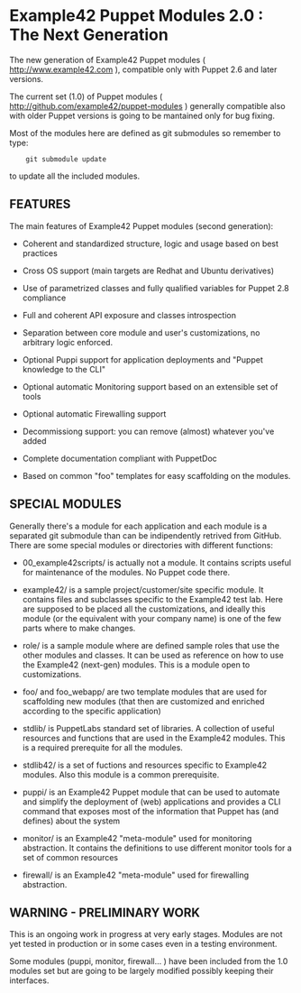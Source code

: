 # Example42 Puppet Modules 2.0 : The Next Generation

The new generation of Example42 Puppet modules ( http://www.example42.com ),
compatible only with Puppet 2.6 and later versions.

The current set (1.0) of Puppet modules ( http://github.com/example42/puppet-modules )
generally compatible also with older Puppet versions is going to be mantained only
for bug fixing.

Most of the modules here are defined as git submodules so remember to type:

        git submodule update

to update all the included modules.


## FEATURES

The main features of Example42 Puppet modules (second generation):

* Coherent and standardized structure, logic and usage based on best practices

* Cross OS support (main targets are Redhat and Ubuntu derivatives)

* Use of parametrized classes and fully qualified variables for Puppet 2.8 compliance

* Full and coherent API exposure and classes introspection

* Separation between core module and user's customizations, no arbitrary logic enforced.

* Optional Puppi support for application deployments and "Puppet knowledge to the CLI"

* Optional automatic Monitoring support based on an extensible set of tools

* Optional automatic Firewalling support

* Decommissiong support: you can remove (almost) whatever you've added

* Complete documentation compliant with PuppetDoc

* Based on common "foo" templates for easy scaffolding on the modules.


## SPECIAL MODULES 

Generally there's a module for each application and each module is a separated git submodule than can be indipendently retrived from GitHub.
There are some special modules or directories with different functions:

* 00_example42scripts/ is actually not a module. It contains scripts useful for maintenance of the modules. No Puppet code there.

* example42/ is a sample project/customer/site specific module. It contains files and subclasses specific to the Example42 test lab. Here are supposed to be placed all the customizations, and ideally this module (or the equivalent with your company name) is one of the few parts where to make changes. 

* role/ is a sample module where are defined sample roles that use the other modules and classes. It can be used as reference on how to use the Example42 (next-gen) modules. This is a module open to customizations.

* foo/ and foo_webapp/ are two template modules that are used for scaffolding new modules (that then are customized and enriched according to the specific application)

* stdlib/ is PuppetLabs standard set of libraries. A collection of useful resources and functions that are used in the Example42 modules. This is a required prerequite for all the modules.

* stdlib42/ is a set of fuctions and resources specific to Example42 modules. Also this module is a common prerequisite.

* puppi/ is an Example42 Puppet module that can be used to automate and simplify the deployment of (web) applications and provides a CLI command that exposes most of the information that Puppet has (and defines) about the system 

* monitor/ is an Example42 "meta-module" used for monitoring abstraction. It contains the definitions to use different monitor tools for a set of common resources

* firewall/ is an Example42 "meta-module" used for firewalling abstraction.


## WARNING - PRELIMINARY WORK

This is an ongoing work in progress at very early stages.
Modules are not yet tested in production or in some cases even in a testing environment.

Some modules (puppi, monitor, firewall... ) have been included from the 1.0 modules set
but are going to be largely modified possibly keeping their interfaces.

